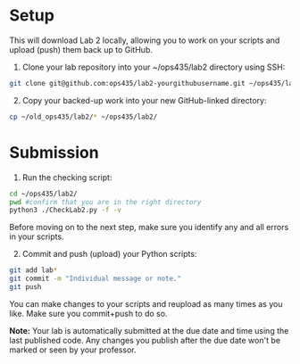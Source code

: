 # Setup
This will download Lab 2 locally, allowing you to work on your scripts and upload (push) them back up to GitHub.

1. Clone your lab repository into your ~/ops435/lab2 directory using SSH:
```bash
git clone git@github.com:ops435/lab2-yourgithubusername.git ~/ops435/lab2/
```
2. Copy your backed-up work into your new GitHub-linked directory:
```bash
cp ~/old_ops435/lab2/* ~/ops435/lab2/
```

# Submission
1. Run the checking script:
```bash
cd ~/ops435/lab2/
pwd #confirm that you are in the right directory
python3 ./CheckLab2.py -f -v
```
Before moving on to the next step, make sure you identify any and all errors in your scripts.

2. Commit and push (upload) your Python scripts:
```bash
git add lab*
git commit -m "Individual message or note."
git push
```

You can make changes to your scripts and reupload as many times as you like. Make sure you commit+push to do so.

**Note:** Your lab is automatically submitted at the due date and time using the last published code. Any changes you publish after the due date won't be marked or seen by your professor.
